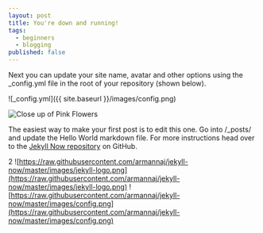 ```yaml
---
layout: post
title: You're down and running!
tags:
  - beginners
  - blogging
published: false
---
```

Next you can update your site name, avatar and other options using the \_config.yml file in the root of your repository (shown below).

!\[\_config.yml\]({{ site.baseurl }}/images/config.png)

![Close up of Pink Flowers](https://images.pexels.com/photos/16948299/pexels-photo-16948299.jpeg)

The easiest way to make your first post is to edit this one. Go into /\_posts/ and update the Hello World markdown file. For more instructions head over to the [Jekyll Now repository](https://github.com/barryclark/jekyll-now) on GitHub.

2 ![https://raw.githubusercontent.com/armannaj/jekyll-now/master/images/jekyll-logo.png](https://raw.githubusercontent.com/armannaj/jekyll-now/master/images/jekyll-logo.png) ![https://raw.githubusercontent.com/armannaj/jekyll-now/master/images/config.png](https://raw.githubusercontent.com/armannaj/jekyll-now/master/images/config.png)
